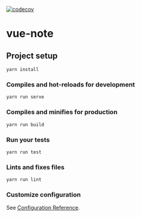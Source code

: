 [![codecov](https://codecov.io/gh/kiscon/vue-collect/branch/master/graph/badge.svg?token=SdHvb88Yb9)](https://codecov.io/gh/kiscon/vue-collect)

# vue-note

## Project setup
```
yarn install
```

### Compiles and hot-reloads for development
```
yarn run serve
```

### Compiles and minifies for production
```
yarn run build
```

### Run your tests
```
yarn run test
```

### Lints and fixes files
```
yarn run lint
```

### Customize configuration
See [Configuration Reference](https://cli.vuejs.org/config/).

